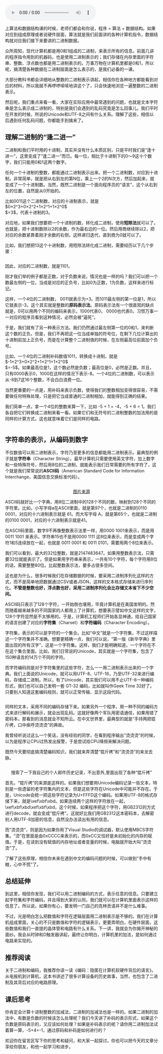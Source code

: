 <audio title="11 _ 二进制编码：“手持两把锟斤拷，口中疾呼烫烫烫”？" src="https://static001.geekbang.org/resource/audio/42/13/428611743babe804048a3f5a38297013.mp3" controls="controls"></audio> 
<p>上算法和数据结构课的时候，老师们都会和你说，程序 = 算法 + 数据结构。如果对应到组成原理或者说硬件层面，算法就是我们前面讲的各种计算机指令，数据结构就对应我们接下来要讲的二进制数据。</p><p>众所周知，现代计算机都是用0和1组成的二进制，来表示所有的信息。前面几讲的程序指令用到的机器码，也是使用二进制表示的；我们存储在内存里面的字符串、整数、浮点数也都是用二进制表示的。万事万物在计算机里都是0和1，所以呢，搞清楚各种数据在二进制层面是怎么表示的，是我们必备的一课。</p><p>大部分教科书都会详细地从整数的二进制表示讲起，相信你在各种地方都能看到对应的材料，所以我就不再啰啰嗦嗦地讲这个了，只会快速地浏览一遍整数的二进制表示。</p><p>然后呢，我们重点来看一看，大家在实际应用中最常遇到的问题，也就是文本字符串是怎么表示成二进制的，特别是我们会遇到的乱码究竟是怎么回事儿。我们平时在开发的时候，所说的Unicode和UTF-8之间有什么关系。理解了这些，相信以后遇到任何乱码问题，你都能手到擒来了。</p><h2>理解二进制的“逢二进一”</h2><p>二进制和我们平时用的十进制，其实并没有什么本质区别，只是平时我们是“逢十进一”，这里变成了“逢二进一”而已。每一位，相比于十进制下的0～9这十个数字，我们只能用0和1这两个数字。</p><!-- [[[read_end]]] --><p>任何一个十进制的整数，都能通过二进制表示出来。把一个二进制数，对应到十进制，非常简单，就是把从右到左的第N位，乘上一个2的N次方，然后加起来，就变成了一个十进制数。当然，既然二进制是一个面向程序员的“语言”，这个从右到左的位置，自然是从0开始的。</p><p>比如0011这个二进制数，对应的十进制表示，就是$0×2^3+0×2^2+1×2^1+1×2^0$<br>
$=3$，代表十进制的3。</p><p>对应地，如果我们想要把一个十进制的数，转化成二进制，使用<strong>短除法</strong>就可以了。也就是，把十进制数除以2的余数，作为最右边的一位。然后用商继续除以2，把对应的余数紧靠着刚才余数的右侧，这样递归迭代，直到商为0就可以了。</p><p>比如，我们想把13这个十进制数，用短除法转化成二进制，需要经历以下几个步骤：</p><p><img src="https://static001.geekbang.org/resource/image/a2/d8/a2b6f2a92bcf99e9f96367bbb90383d8.jpg" alt=""></p><p>因此，对应的二进制数，就是1101。</p><p>刚才我们举的例子都是正数，对于负数来说，情况也是一样的吗？我们可以把一个数最左侧的一位，当成是对应的正负号，比如0为正数，1为负数，这样来进行标记。</p><p>这样，一个4位的二进制数， 0011就表示为+3。而1011最左侧的第一位是1，所以它就表示-3。这个其实就是整数的<strong>原码表示法</strong>。原码表示法有一个很直观的缺点就是，0可以用两个不同的编码来表示，1000代表0， 0000也代表0。习惯万事一一对应的程序员看到这种情况，必然会被“逼死”。</p><p>于是，我们就有了另一种表示方法。我们仍然通过最左侧第一位的0和1，来判断这个数的正负。但是，我们不再把这一位当成单独的符号位，在剩下几位计算出的十进制前加上正负号，而是在计算整个二进制值的时候，在左侧最高位前面加个负号。</p><p>比如，一个4位的二进制补码数值1011，转换成十进制，就是$-1×2^3+0×2^2+1×2^1+1×2^0$<br>
$=-5$。如果最高位是1，这个数必然是负数；最高位是0，必然是正数。并且，只有0000表示0，1000在这样的情况下表示-8。一个4位的二进制数，可以表示从-8到7这16个整数，不会白白浪费一位。</p><p>当然更重要的一点是，用补码来表示负数，使得我们的整数相加变得很容易，不需要做任何特殊处理，只是把它当成普通的二进制相加，就能得到正确的结果。</p><p>我们简单一点，拿一个4位的整数来算一下，比如 -5 + 1 = -4，-5 + 6 = 1。我们各自把它们转换成二进制来看一看。如果它们和无符号的二进制整数的加法用的是同样的计算方式，这也就意味着它们是同样的电路。</p><p><img src="https://static001.geekbang.org/resource/image/bf/ae/bf4cfd001308da2be317b08d1f40a7ae.jpg" alt=""></p><h2>字符串的表示，从编码到数字</h2><p>不仅数值可以用二进制表示，字符乃至更多的信息都能用二进制表示。最典型的例子就是<strong>字符串</strong>（Character String）。最早计算机只需要使用英文字符，加上数字和一些特殊符号，然后用8位的二进制，就能表示我们日常需要的所有字符了，这个就是我们常常说的<strong>ASCII码</strong>（American Standard Code for Information Interchange，美国信息交换标准代码）。</p><p><img src="https://static001.geekbang.org/resource/image/be/05/bee81480de3f6e7181cb7bb5f55cc805.png" alt=""></p><center><a href="https://en.wikipedia.org/wiki/ASCII">图片来源</a></center><p>ASCII码就好比一个字典，用8位二进制中的128个不同的数，映射到128个不同的字符里。比如，小写字母a在ASCII里面，就是第97个，也就是二进制的0110 0001，对应的十六进制表示就是 61。而大写字母 A，就是第65个，也就是二进制的0100 0001，对应的十六进制表示就是41。</p><p>在ASCII码里面，数字9不再像整数表示法里一样，用0000 1001来表示，而是用0011 1001 来表示。字符串15也不是用0000 1111 这8位来表示，而是变成两个字符1和5连续放在一起，也就是 0011 0001 和 0011 0101，需要用两个8位来表示。</p><p>我们可以看到，最大的32位整数，就是2147483647。如果用整数表示法，只需要32位就能表示了。但是如果用字符串来表示，一共有10个字符，每个字符用8位的话，需要整整80位。比起整数表示法，要多占很多空间。</p><p>这也是为什么，很多时候我们在存储数据的时候，要采用二进制序列化这样的方式，而不是简单地把数据通过CSV或者JSON，这样的文本格式存储来进行序列化。<strong>不管是整数也好，浮点数也好，采用二进制序列化会比存储文本省下不少空间。</strong></p><p>ASCII码只表示了128个字符，一开始倒也堪用，毕竟计算机是在美国发明的。然而随着越来越多的不同国家的人都用上了计算机，想要表示譬如中文这样的文字，128个字符显然是不太够用的。于是，计算机工程师们开始各显神通，给自己国家的语言创建了对应的<strong>字符集</strong>（Charset）和<strong>字符编码</strong>（Character Encoding）。</p><p>字符集，表示的可以是字符的一个集合。比如“中文”就是一个字符集，不过这样描述一个字符集并不准确。想要更精确一点，我们可以说，“第一版《新华字典》里面出现的所有汉字”，这是一个字符集。这样，我们才能明确知道，一个字符在不在这个集合里面。比如，我们日常说的Unicode，其实就是一个字符集，包含了150种语言的14万个不同的字符。</p><p>而字符编码则是对于字符集里的这些字符，怎么一一用二进制表示出来的一个字典。我们上面说的Unicode，就可以用UTF-8、UTF-16，乃至UTF-32来进行编码，存储成二进制。所以，有了Unicode，其实我们可以用不止UTF-8一种编码形式，我们也可以自己发明一套 GT-32 编码，比如就叫作Geek Time 32好了。只要别人知道这套编码规则，就可以正常传输、显示这段代码。</p><p><img src="https://static001.geekbang.org/resource/image/99/3e/9911c58d79e8a1f106d48a83457d193e.jpg" alt=""></p><p>同样的文本，采用不同的编码存储下来。如果另外一个程序，用一种不同的编码方式来进行解码和展示，就会出现乱码。这就好像两个军队用密语通信，如果用错了密码本，那看到的消息就会不知所云。在中文世界里，最典型的就是“手持两把锟斤拷，口中疾呼烫烫烫”的典故。</p><p>我曾经听说过这么一个笑话，没有经验的同学，在看到程序输出“烫烫烫”的时候，以为是程序让CPU过热发出报警，于是尝试给CPU降频来解决问题。</p><p>既然今天要彻底搞清楚编码知识，我们就来弄清楚“锟斤拷”和“烫烫烫”的来龙去脉。</p><p><img src="https://static001.geekbang.org/resource/image/5c/fd/5c6e03705f50c250ccb5300849c281fd.png" alt=""></p><center><span class="reference">搜索了一下我自己的个人邮件历史记录，不出意外,里面出现了各种“锟斤拷”</span></center><p>首先，“锟斤拷”的来源是这样的。如果我们想要用Unicode编码记录一些文本，特别是一些遗留的老字符集内的文本，但是这些字符在Unicode中可能并不存在。于是，Unicode会统一把这些字符记录为U+FFFD这个编码。如果用UTF-8的格式存储下来，就是\xef\xbf\xbd。如果连续两个这样的字符放在一起，\xef\xbf\xbd\xef\xbf\xbd，这个时候，如果程序把这个字符，用GB2312的方式进行decode，就会变成“锟斤拷”。这就好比我们用GB2312这本密码本，去解密别人用UTF-8加密的信息，自然没办法读出有用的信息。</p><p>而“烫烫烫”，则是因为如果你用了Visual Studio的调试器，默认使用MBCS字符集。“烫”在里面是由0xCCCC来表示的，而0xCC又恰好是未初始化的内存的赋值。于是，在读到没有赋值的内存地址或者变量的时候，电脑就开始大叫“烫烫烫”了。</p><p>了解了这些原理，相信你未来在遇到中文的编码问题的时候，可以做到“手中有粮，心中不慌”了。</p><h2>总结延伸</h2><p>到这里，相信你发现，我们可以用二进制编码的方式，表示任意的信息。只要建立起字符集和字符编码，并且得到大家的认同，我们就可以在计算机里面表示这样的信息了。所以说，如果你有心，要发明一门自己的克林贡语并不是什么难事。</p><p>不过，光是明白怎么把数值和字符在逻辑层面用二进制表示是不够的。我们在计算机组成里面，关心的不只是数值和字符的逻辑表示，更要弄明白，在硬件层面，这些数值和我们一直提的晶体管和电路有什么关系。下一讲，我就会为你揭开神秘的面纱。我会从时钟和D触发器讲起，最终让你明白，计算机里的加法，是如何通过电路来实现的。</p><h2>推荐阅读</h2><p>关于二进制和编码，我推荐你读一读《编码：隐匿在计算机软硬件背后的语言》。从电报机到计算机，这本书讲述了很多计算设备的历史故事，当然，也包含了二进制及其背后对应的电路原理。</p><h2>课后思考</h2><p>你肯定会计算十进制整数的加减法，二进制的加减法也是一样的。如果二进制的加法中，有数是负数的时候该怎么处理呢？我们今天讲了补码的表示形式，如果这个负数是原码表示的，又应该如何处理？如果是补码表示的呢？请你用二进制加法试着算一算，-5+4=-1，通过原码和补码是如何进行的？</p><p>欢迎你在留言区写下你的思考和疑问，和大家一起探讨。你也可以把今天的文章分享给你朋友，和他一起学习和进步。</p>